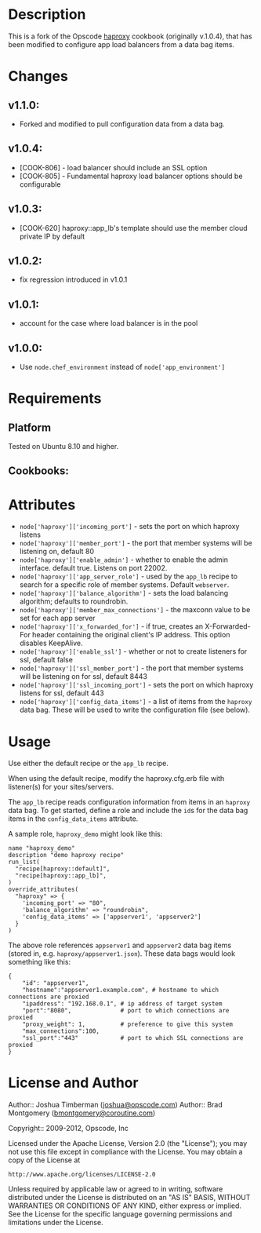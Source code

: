 Description
===========

This is a fork of the Opscode [haproxy](https://github.com/opscode/cookbooks/tree/master/haproxy) cookbook (originally v.1.0.4), that has been modified to configure app load balancers from a data bag items.

Changes
=======
## v1.1.0:
    
* Forked and modified to pull configuration data from a data bag.

## v1.0.4:

* [COOK-806] - load balancer should include an SSL option 
* [COOK-805] - Fundamental haproxy load balancer options should be configurable

## v1.0.3:

* [COOK-620] haproxy::app_lb's template should use the member cloud private IP by default

## v1.0.2:

* fix regression introduced in v1.0.1

## v1.0.1:

* account for the case where load balancer is in the pool

## v1.0.0:

* Use `node.chef_environment` instead of `node['app_environment']`

Requirements
============

## Platform

Tested on Ubuntu 8.10 and higher.

## Cookbooks:

Attributes
==========

* `node['haproxy']['incoming_port']` - sets the port on which haproxy listens
* `node['haproxy']['member_port']` - the port that member systems will be listening on, default 80
* `node['haproxy']['enable_admin']` - whether to enable the admin interface. default true. Listens on port 22002.
* `node['haproxy']['app_server_role']` - used by the `app_lb` recipe to search for a specific role of member systems. Default `webserver`.
* `node['haproxy']['balance_algorithm']` - sets the load balancing algorithm; defaults to roundrobin.
* `node['haproxy']['member_max_connections']` - the maxconn value to be set for each app server
* `node['haproxy']['x_forwarded_for']` - if true, creates an X-Forwarded-For header containing the original client's IP address. This option disables KeepAlive.
* `node['haproxy']['enable_ssl']` - whether or not to create listeners for ssl, default false
* `node['haproxy']['ssl_member_port']` - the port that member systems will be listening on for ssl, default 8443
* `node['haproxy']['ssl_incoming_port']` - sets the port on which haproxy listens for ssl, default 443
* `node['haproxy']['config_data_items']` - a list of items from the `haproxy` data bag. These will be used to write the configuration file (see below).

Usage
=====

Use either the default recipe or the `app_lb` recipe.

When using the default recipe, modify the haproxy.cfg.erb file with listener(s) for your sites/servers.

The `app_lb` recipe reads configuration information from items in an `haproxy` data bag. To get started, define a role and include the `id`s for the data bag items in the `config_data_items` attribute.

A sample role, `haproxy_demo` might look like this:

    name "haproxy_demo"
    description "demo haproxy recipe"
    run_list(
      "recipe[haproxy::default]",
      "recipe[haproxy::app_lb]",
    )
    override_attributes(
      "haproxy" => {
        'incoming_port' => "80",
        'balance_algorithm' => "roundrobin",
        'config_data_items' => ['appserver1', 'appserver2']
      }
    )

The above role references `appserver1` and `appserver2` data bag items (stored in, e.g. `haproxy/appserver1.json`). These data bags would look something like this:

    {
        "id": "appserver1",
        "hostname":"appserver1.example.com", # hostname to which connections are proxied
        "ipaddress": "192.168.0.1", # ip address of target system
        "port":"8080",              # port to which connections are proxied
        "proxy_weight": 1,          # preference to give this system
        "max_connections":100, 
        "ssl_port":"443"            # port to which SSL connections are proxied
    }

License and Author
==================

Author:: Joshua Timberman (<joshua@opscode.com>)
Author:: Brad Montgomery (<bmontgomery@coroutine.com>)

Copyright:: 2009-2012, Opscode, Inc

Licensed under the Apache License, Version 2.0 (the "License");
you may not use this file except in compliance with the License.
You may obtain a copy of the License at

    http://www.apache.org/licenses/LICENSE-2.0

Unless required by applicable law or agreed to in writing, software
distributed under the License is distributed on an "AS IS" BASIS,
WITHOUT WARRANTIES OR CONDITIONS OF ANY KIND, either express or implied.
See the License for the specific language governing permissions and
limitations under the License.

